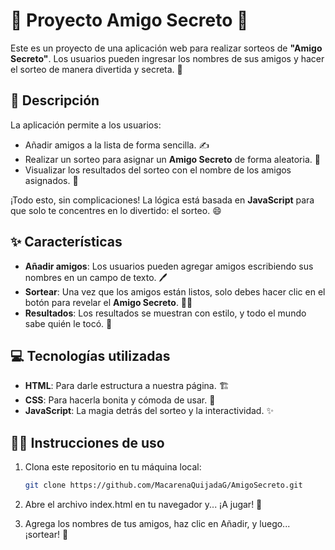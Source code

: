 # 🎉 Proyecto Amigo Secreto 🎉

Este es un proyecto de una aplicación web para realizar sorteos de **"Amigo Secreto"**. Los usuarios pueden ingresar los nombres de sus amigos y hacer el sorteo de manera divertida y secreta. 🤫

## 🚀 Descripción

La aplicación permite a los usuarios:
- Añadir amigos a la lista de forma sencilla. ✍️
- Realizar un sorteo para asignar un **Amigo Secreto** de forma aleatoria. 🎲
- Visualizar los resultados del sorteo con el nombre de los amigos asignados. 🎁

¡Todo esto, sin complicaciones! La lógica está basada en **JavaScript** para que solo te concentres en lo divertido: el sorteo. 😄

## ✨ Características

- **Añadir amigos**: Los usuarios pueden agregar amigos escribiendo sus nombres en un campo de texto. 🖊️
- **Sortear**: Una vez que los amigos están listos, solo debes hacer clic en el botón para revelar el **Amigo Secreto**. 🕵️‍♂️
- **Resultados**: Los resultados se muestran con estilo, y todo el mundo sabe quién le tocó. 🎉

## 💻 Tecnologías utilizadas

- **HTML**: Para darle estructura a nuestra página. 🏗️
- **CSS**: Para hacerla bonita y cómoda de usar. 🌈
- **JavaScript**: La magia detrás del sorteo y la interactividad. ✨

## 🏃‍♀️ Instrucciones de uso

1. Clona este repositorio en tu máquina local:
   ```bash
   git clone https://github.com/MacarenaQuijadaG/AmigoSecreto.git

2. Abre el archivo index.html en tu navegador y... ¡A jugar! 🎉

3. Agrega los nombres de tus amigos, haz clic en Añadir, y luego... ¡sortear! 🎲
